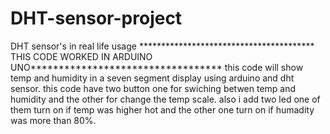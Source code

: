 # DHT-sensor-project
DHT sensor's in real life usage
**************************************** THIS CODE WORKED IN ARDUINO UNO**********************************
this code will show temp and humidity in a seven segment display using arduino and dht sensor.
this code have two button one for swiching betwen temp and humidity and the other for change the temp scale.
also i add two led one of them turn on if temp was higher hot and the other one turn on if humadity was more than 80%.
